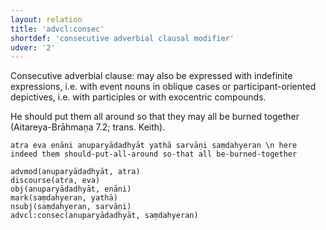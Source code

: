 ```yaml
---
layout: relation
title: 'advcl:consec'
shortdef: 'consecutive adverbial clausal modifier'
udver: '2'
---
```


Consecutive adverbial clause: may also be expressed with indefinite expressions, i.e. with event nouns in oblique cases or participant-oriented depictives, i.e. with participles or with exocentric compounds.

He should put them all around so that they may all be burned together (Aitareya-Brāhmaṇa 7.2; trans. Keith).
~~~ sdparse
atra eva enāni anuparyādadhyāt yathā sarvāṇi saṃdahyeran \n here indeed them should-put-all-around so-that all be-burned-together

advmod(anuparyādadhyāt, atra)
discourse(atra, eva)
obj(anuparyādadhyāt, enāni)
mark(saṃdahyeran, yathā)
nsubj(saṃdahyeran, sarvāṇi)
advcl:consec(anuparyādadhyāt, saṃdahyeran)
~~~
<!-- Interlanguage links updated Ne 5. května 2024, 18:20:34 CEST -->
